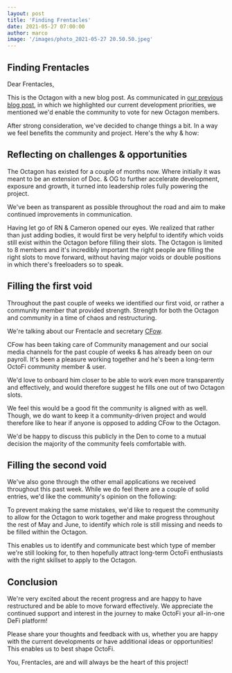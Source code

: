 ```yaml
---
layout: post
title: 'Finding Frentacles'
date: 2021-05-27 07:00:00 
author: marco
image: '/images/photo_2021-05-27 20.50.50.jpeg'
---
```


## Finding Frentacles

Dear Frentacles,

This is the Octagon with a new blog post. As communicated in [our previous blog post](https://octo.fi/blog/development-and-marketing-priorities), in which we highlighted our current development priorities, we mentioned we'd enable the community to vote for new Octagon members.

After strong consideration, we've decided to change things a bit. In a way we feel benefits the community and project. Here's the why & how:

## Reflecting on challenges & opportunities

The Octagon has existed for a couple of months now. Where initially it was meant to be an extension of Doc. & OG to further accelerate development, exposure and growth, it turned into leadership roles fully powering the project.

We've been as transparent as possible throughout the road and aim to make continued improvements in communication.

Having let go of RN & Cameron opened our eyes. We realized that rather than just adding bodies, it would first be very helpful to identify which voids still exist within the Octagon before filling their slots. The Octagon is limited to 8 members and it's incredibly important the right people are filling the right slots to move forward, without having major voids or double positions in which there's freeloaders so to speak.

## Filling the first void

Throughout the past couple of weeks we identified our first void, or rather a community member that provided strength. Strength for both the Octagon and community in a time of chaos and restructuring.

We're talking about our Frentacle and secretary [CFow](https://twitter.com/cfowtweet).

CFow has been taking care of Community management and our social media channels for the past couple of weeks & has already been on our payroll. It's been a pleasure working together and he's been a long-term OctoFi community member & user.

We'd love to onboard him closer to be able to work even more transparently and effectively, and would therefore suggest he fills one out of two Octagon slots.

We feel this would be a good fit the community is aligned with as well. Though, we do want to keep it a community-driven project and would therefore like to hear if anyone is opposed to adding CFow to the Octagon.

We'd be happy to discuss this publicly in the Den to come to a mutual decision the majority of the community feels comfortable with.

## Filling the second void

We've also gone through the other email applications we received throughout this past week. While we do feel there are a couple of solid entries, we'd like the community's opinion on the following:

To prevent making the same mistakes, we'd like to request the community to allow for the Octagon to work together and make progress throughout the rest of May and June, to identify which role is still missing and needs to be filled within the Octagon.

This enables us to identify and communicate best which type of member we're still looking for, to then hopefully attract long-term OctoFi enthusiasts with the right skillset to apply to the Octagon.

## Conclusion

We're very excited about the recent progress and are happy to have restructured and be able to move forward effectively. We appreciate the continued support and interest in the journey to make OctoFi your all-in-one DeFi platform!

Please share your thoughts and feedback with us, whether you are happy with the current developments or have additional ideas or opportunities! This enables us to best shape OctoFi.

You, Frentacles, are and will always be the heart of this project!
